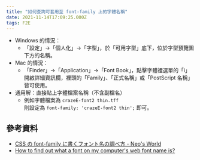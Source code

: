 ```yaml
---
title: "如何查詢可套用至 font-family 上的字體名稱"
date: 2021-11-14T17:09:25.000Z
tags: F2E
---
```


- Windows 的情況：
  - 「設定」→「個人化」→「字型」，於「可用字型」底下，位於字型預覽圖下方的名稱。
- Mac 的情況：
  - 「Finder」→「Application」→「Font Book」，點擊字體裡選單的「i」開啟詳細資訊欄，裡頭的「Family」、「正式名稱」或「PostScript 名稱」皆可使用。
- 通用解：直接貼上字體檔案名稱（不含副檔名）
  - 例如字體檔案為 `crazeE-font2 thin.tff` <br/>則設定為 `font-family: 'crazeE-font2 thin';` 即可。

## 參考資料

- [CSS の font-family に書くフォント名の調べ方 - Neo's World](https://neos21.net/blog/2017/12/25-01.html)
- [How to find out what a font on my computer's web font name is?](https://graphicdesign.stackexchange.com/questions/63885/how-to-find-out-what-a-font-on-my-computers-web-font-name-is)

